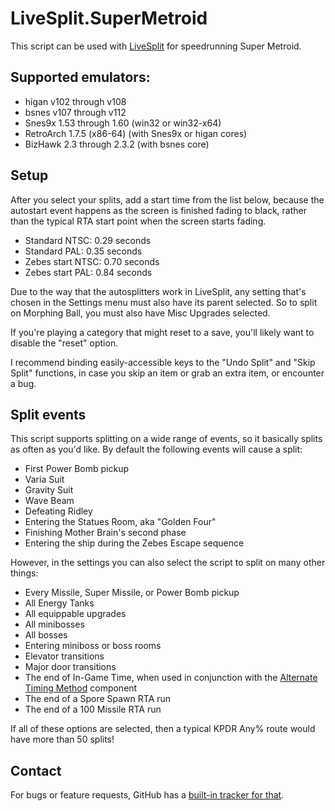 # LiveSplit.SuperMetroid

This script can be used with [LiveSplit](http://livesplit.github.io) for speedrunning Super Metroid.

## Supported emulators:
- higan v102 through v108
- bsnes v107 through v112
- Snes9x 1.53 through 1.60 (win32 or win32-x64)
- RetroArch 1.7.5 (x86-64) (with Snes9x or higan cores)
- BizHawk 2.3 through 2.3.2 (with bsnes core)

## Setup
After you select your splits, add a start time from the list below, because the autostart event happens as the screen is finished fading to black, rather than the typical RTA start point when the screen starts fading.

- Standard NTSC: 0.29 seconds
- Standard PAL: 0.35 seconds
- Zebes start NTSC: 0.70 seconds
- Zebes start PAL: 0.84 seconds

Due to the way that the autosplitters work in LiveSplit, any setting that's chosen in the Settings menu must also have its parent selected. So to split on Morphing Ball, you must also have Misc Upgrades selected.

If you're playing a category that might reset to a save, you'll likely want to disable the "reset" option.

I recommend binding easily-accessible keys to the "Undo Split" and "Skip Split" functions, in case you skip an item or grab an extra item, or encounter a bug.

## Split events
This script supports splitting on a wide range of events, so it basically splits as often as you'd like. By default the following events will cause a split:
- First Power Bomb pickup
- Varia Suit
- Gravity Suit
- Wave Beam
- Defeating Ridley
- Entering the Statues Room, aka "Golden Four"
- Finishing Mother Brain's second phase
- Entering the ship during the Zebes Escape sequence

However, in the settings you can also select the script to split on many other things:
- Every Missile, Super Missile, or Power Bomb pickup
- All Energy Tanks
- All equippable upgrades
- All minibosses
- All bosses
- Entering miniboss or boss rooms
- Elevator transitions
- Major door transitions
- The end of In-Game Time, when used in conjunction with the [Alternate Timing Method](https://github.com/Dalet/LiveSplit.AlternateTimingMethod/releases) component
- The end of a Spore Spawn RTA run
- The end of a 100 Missile RTA run

If all of these options are selected, then a typical KPDR Any% route would have more than 50 splits!

## Contact
For bugs or feature requests, GitHub has a [built-in tracker for that](https://github.com/UNHchabo/AutoSplitters/issues).
